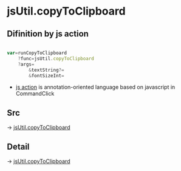 # jsUtil.copyToClipboard

## Difinition by js action

```js.js

var=runCopyToClipboard
	?func=jsUtil.copyToClipboard
	?args=
		&textString?=
		&fontSizeInt=
```

- [js action](#) is annotation-oriented language based on javascript in CommandClick

## Src

-> [jsUtil.copyToClipboard](https://github.com/puutaro/CommandClick/blob/master/app/src/main/java/com/puutaro/commandclick/fragment_lib/terminal_fragment/js_interface/JsUtil.kt#L22)

## Detail

-> [jsUtil.copyToClipboard](https://github.com/puutaro/CommandClick/blob/master/md/developer/js_interface/details/JsUtil/copyToClipboard.md)
